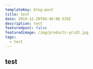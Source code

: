 ```yaml
---
templateKey: blog-post
title: test
date: 2019-12-20T04:49:08.529Z
description: test
featuredpost: false
featuredimage: /img/products-grid3.jpg
tags:
  - test
---
```

## test
